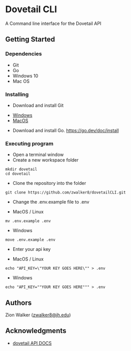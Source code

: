 # Dovetail CLI

A Command line interface for the Dovetail API

## Getting Started


### Dependencies

* Git
* Go
* Windows 10 
* Mac OS

### Installing

* Download and install Git 
 - [Windows](https://git-scm.com/download/win)
 - [MacOS](https://git-scm.com/download/mac)
* Download and install Go. https://go.dev/doc/install

### Executing program
* Open a terminal window
* Create a new workspace folder
```
mkdir dovetail
cd dovetail
```
* Clone the repository into the folder
```
git clone https://github.com/zwalker8/dovetailCLI.git
```

* Change the .env.example file to .env
- MacOS / Linux
```
mv .env.example .env
```
- Windows
```
move .env.example .env
```

* Enter your api key
- MacOS / Linux
```
echo "API_KEY=\"YOUR KEY GOES HERE\"" > .env
```
- Windows 
```
echo "API_KEY=""YOUR KEY GOES HERE""" > .env
```

## Authors

Zion Walker (zwalker8@jh.edu)


## Acknowledgments

* [dovetail API DOCS](https://developers.dovetail.com/docs/introduction)
